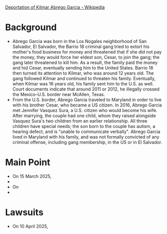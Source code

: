 [Deportation of Kilmar Abrego Garcia - Wikipedia](https://en.wikipedia.org/wiki/Deportation_of_Kilmar_Abrego_Garcia)
# Background
- Abrego Garcia was born in the Los Nogales neighborhood of San Salvador, El Salvador, the Barrio 18 criminal gang tried to extort his mother's food business for money and threatened that if she did not pay the money, they would force her eldest son, Cesar, to join the gang; the gang later threatened to kill him. As a result, the family paid the money and hid Cesar, eventually sending him to the United States. Barrio 18 then turned its attention to Kilmar, who was around 12 years old. The gang followed Kilmar and continued to threaten his family. Eventually, when Kilmar was 16 years old, his family sent him to the U.S. as well. Court documents indicate that around 2011 or 2012, he illegally crossed the Mexico–U.S. border near McAllen, Texas.
- From the U.S. border, Abrego Garcia traveled to Maryland in order to live with his brother Cesar, who became a US citizen. In 2016, Abrego Garcia met Jennifer Vasquez Sura, a U.S. citizen who would become his wife. After marrying, the couple had one child, whom they raised alongside Vasquez Sura's two children from an earlier relationship. All three children have special needs; the son born to the couple has autism, a hearing defect, and is "unable to communicate verbally". Abrego Garcia lived in Maryland with his family, and was not formally convicted of any criminal offense, including gang membership, in the US or in El Salvador.

# Main Point
- On 15 March 2025, 
- 
- On 
- 

# Lawsuits
- On 10 April 2025,
